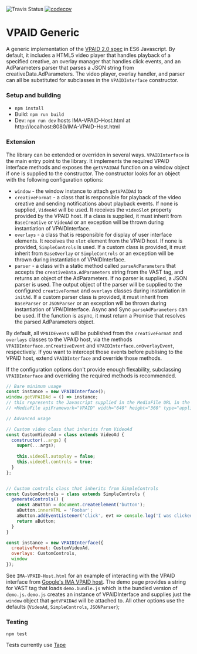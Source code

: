 ![Travis Status](https://travis-ci.org/jdreetz/vpaid-generic.svg?branch=master)
[![codecov](https://codecov.io/gh/jdreetz/vpaid-generic/branch/master/graph/badge.svg)](https://codecov.io/gh/jdreetz/vpaid-generic)

# VPAID Generic

A generic implementation of the [VPAID 2.0 spec](http://www.iab.net/media/file/VPAID_2.0_Final_04-10-2012.pdf) in ES6 Javascript. By default, it includes a HTML5 video player that handles playback of a specified creative, an overlay manager that handles click events, and an AdParameters parser that parses a JSON string from creativeData.AdParameters. The video player, overlay handler, and parser can all be substituted for subclasses in the `VPAIDInterface` constructor. 

### Setup and building
* `npm install`
* Build: `npm run build`
* Dev: `npm run dev` hosts IMA-VPAID-Host.html at http://localhost:8080/IMA-VPAID-Host.html

### Extension
The library can be extended or overriden in several ways. `VPAIDInterface` is the main entry point to the library. It implements the required VPAID interface methods and exposes the `getVPAIDAd` function on a window object if one is supplied to the constructor. The constructor looks for an object with the following configuration options:

* `window` - the window instance to attach `getVPAIDAd` to
* `creativeFormat` - a class that is responsible for playback of the video creative and sending notifications about playback events. If none is supplied, `VideoAd` will be used. It receives the `videoSlot` property provided by the VPAID host. If a class is supplied, it must inherit from `BaseCreative` or `VideoAd` or an exception will be thrown during instantiation of VPAIDInterface. 
* `overlays` - a class that is responsible for display of user interface elements. It receives the `slot` element from the VPAID host. If none is provided, `SimpleControls` is used. If a custom class is provided, it must inherit from `BaseOverlay` or `SimpleControls` or an exception will be thrown during instantiation of VPAIDInterface.
* `parser` - a class with a static method called `parseAdParameters` that accepts the `creativeData.AdParameters` string from the VAST tag, and returns an object of the AdParameters. If no parser is supplied, a JSON parser is used. The output object of the parser will be supplied to the configured `creativeFormat` and `overlays` classes during instantiation in `initAd`. If a custom parser class is provided, it must inherit from `BaseParser` or `JSONParser` or an exception will be thrown during instantiation of VPAIDInterface. Async and Sync `parseAdParameters` can be used. If the function is async, it must return a Promise that resolves the parsed AdParameters object.

By default, all `VPAIDEvents` will be published from the `creativeFormat` and `overlays` classes to the VPAID host, via the methods `VPAIDInterface.onCreativeEvent` and `VPAIDInterface.onOverlayEvent`, respectively. If you want to intercept those events before publising to the VPAID host, extend `VPAIDInterface` and override those methods.

If the configuration options don't provide enough flexability, subclassing `VPAIDInterface` and overriding the required methods is recommended.

```javascript
// Bare minimum usage
const instance = new VPAIDInterface();
window.getVPAIDAd = () => instance;
// this represents the Javascript supplied in the MediaFile URL in the VAST tag
// <MediaFile apiFramework="VPAID" width="640" height="360" type="application/javascript" delivery="progressive">http://localhost:8080/demo.bundle.js</MediaFile>
```

```javascript
// Advanced usage

// Custom video class that inherits from VideoAd
const CustomVideoAd = class extends VideoAd {
  constructor(..args) {
    super(...args);
      
    this.videoEl.autoplay = false;
    this.videoEl.controls = true;
  }
};


// Custom controls class that inherits from SimpleControls
const CustomControls = class extends SimpleControls {
  generateControls() {
    const aButton = document.createElement('button');
    aButton.innerHTML = 'Foobar';
    aButton.addEventListener('click', evt => console.log('I was clicked'));
    return aButton;
  }
}

const instance = new VPAIDInterface({
  creativeFormat: CustomVideoAd,
  overlays: CustomControls,
  window
});
```

See `IMA-VPAID-Host.html` for an example of interacting with the VPAID interface from [Google's IMA VPAID host](https://developers.google.com/interactive-media-ads/docs/sdks/html5/). The demo page provides a string for VAST tag that loads `demo.bundle.js` which is the bundled version of `demo.js`. `demo.js` creates an instance of VPAIDInterface and supplies just the `window` object that `getVPAIDAd` will be attached to. All other options use the defaults (`VideoAd`, `SimpleControls`, `JSONParser`);

### Testing
```
npm test
```

Tests currently use [Tape](https://github.com/substack/tape)


